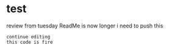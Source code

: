 # test
review from tuesday
ReadMe is now longer
    i need to push this



    continue editing
    this code is fire